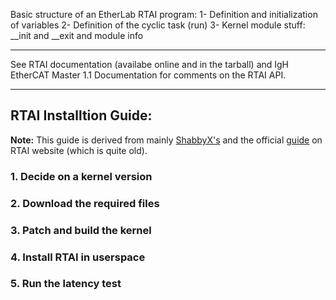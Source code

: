 Basic structure of an EtherLab RTAI program:
1- Definition and initialization of variables
2- Definition of the cyclic task (run)
3- Kernel module stuff: __init and __exit and module info
__________________________________________________________________________

See RTAI documentation (availabe online and in the tarball) and IgH EtherCAT Master 1.1 Documentation for comments on the RTAI API.
__________________________________________________________________________
## RTAI Installtion Guide:
**Note:** This guide is derived from mainly [ShabbyX's](https://github.com/ShabbyX/RTAI/blob/master/README.INSTALL) and the official [guide](https://www.rtai.org/userfiles/downloads/RTAILAB/RTAI-TARGET-HOWTO.txt) on RTAI website (which is quite old).
### 1. Decide on a kernel version



### 2. Download the required files




### 3. Patch and build the kernel



### 4. Install RTAI in userspace





### 5. Run the latency test


